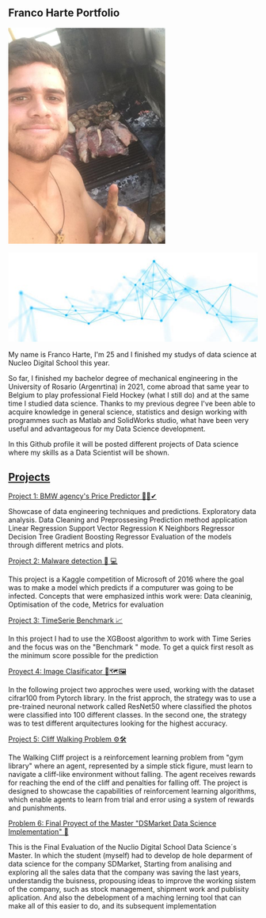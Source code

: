 <h2>Franco Harte Portfolio</h2>

![](images/WhatsApp%20Image%202023-04-19%20at%2015.59.53%20pperfil%20frnaki%20asador%20crack.jpeg.png)

![](images/portada3.jpg)

My name is Franco Harte, I'm 25 and I finished my studys of data science at Nucleo Digital School this year.

So far, I finished my bachelor degree of mechanical engineering in the University of Rosario (Argenrtina) in 2021, come abroad that same year to Belgium to play professional Field Hockey (what I still do) and at the same time I studied data science. Thanks to my previous degree I've been able to acquire knowledge in general science, statistics and design working with programmes such as Matlab and SolidWorks studio, what have been very useful and advantageous for my Data Science development.

In this Github profile it will be posted different projects of Data science where my skills as a Data Scientist will be shown.


<h2><u>Projects</u></h2>

[Project 1: BMW agency's Price Predictor 🚗💲✔](https://github.com/fh17/Franco_portfolio/blob/main/Portfolio/Proyect_Prediction_BMW%20.ipynb)

Showcase of data engineering techniques and predictions.
Exploratory data analysis.
Data Cleaning and Preprossesing
Prediction method application
    Linear Regression 
    Support Vector Regression 
    K Neighbors Regressor 
    Decision Tree 
    Gradient Boosting Regressor
Evaluation of the models through different metrics and plots.

[Project 2: Malware detection 👾 💻](https://github.com/fh17/Franco_portfolio/blob/main/Portfolio/0322_SupML_Franco_Harte.ipynb)

This project is a Kaggle competition of Microsoft of 2016 where the goal was to make a model which predicts if a computurer was going to be infected.
Concepts that were emphasized inthis work were:
    Data cleaninig,
    Optimisation of the code,
    Metrics for evaluation

[Project 3: TimeSerie Benchmark 📈](https://github.com/fh17/Franco_portfolio/blob/main/Portfolio/benchmark-ts-n-xgboost-kaggle.ipynb)

In this project I had to use the XGBoost algorithm to work with Time Series and the focus was on the "Benchmark " mode. To get a quick first resolt as the minimum score possible for the prediction 

[Proyect 4: Image Clasificator 🎴🗺🖼](https://github.com/fh17/Franco_portfolio/blob/main/Portfolio/DeepLearningProyect_ImagesClasificator.ipynb)

In the following project two approches were used, working with the dataset cifrar100 from Pytorch library. In the frist approch, the strategy was to use a pre-trained neuronal network called ResNet50 where classified the photos were classified into 100 different classes. In the second one, the strategy was to test different arquitectures looking for the highest accuracy.

[Project 5: Cliff Walking Problem ⚙🛠](https://github.com/fh17/Franco_portfolio/blob/main/Portfolio/Cliff_Walking.ipynb)

The Walking Cliff project is a reinforcement learning problem from "gym library" where an agent, represented by a simple stick figure, must learn to navigate a cliff-like environment without falling. The agent receives rewards for reaching the end of the cliff and penalties for falling off. The project is designed to showcase the capabilities of reinforcement learning algorithms, which enable agents to learn from trial and error using a system of rewards and punishments.

[Problem 6: Final Proyect of the Master "DSMarket Data Science Implementation" 🥇 ](https://github.com/fh17/Franco_portfolio/blob/main/Portfolio/Copia%20de%20Franki%20TFM.ipynb)

This is the Final Evaluation of the Nuclio Digital School Data Science´s Master. In which the student (myself) had to develop de hole deparment of  data science for the company SDMarket, Starting from analising and exploring all the sales data that the company was saving the last years, understandig the buisness, propousing ideas to improve the working sistem of the company, such as stock management, shipment work and publisity aplication. And also the debelopment of a maching lerning tool that can make all of this easier to do, and its subsequent implementation
